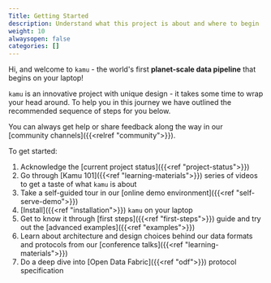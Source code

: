 ```yaml
---
Title: Getting Started
description: Understand what this project is about and where to begin
weight: 10
alwaysopen: false
categories: []
---
```


Hi, and welcome to `kamu` - the world's first **planet-scale data pipeline** that begins on your laptop!

`kamu` is an innovative project with unique design - it takes some time to wrap your head around. To help you in this journey we have outlined the recommended sequence of steps for you below.

You can always get help or share feedback along the way in our [community channels]({{<relref "community">}}).

To get started:
1. Acknowledge the [current project status]({{<ref "project-status">}})
2. Go through [Kamu 101]({{<ref "learning-materials">}}) series of videos to get a taste of what `kamu` is about
3. Take a self-guided tour in our [online demo environment]({{<ref "self-serve-demo">}})
4. [Install]({{<ref "installation">}}) `kamu` on your laptop
5. Get to know it through [first steps]({{<ref "first-steps">}}) guide and try out the [advanced examples]({{<ref "examples">}})
6. Learn about architecture and design choices behind our data formats and protocols from our [conference talks]({{<ref "learning-materials">}})
7. Do a deep dive into [Open Data Fabric]({{<ref "odf">}}) protocol specification
